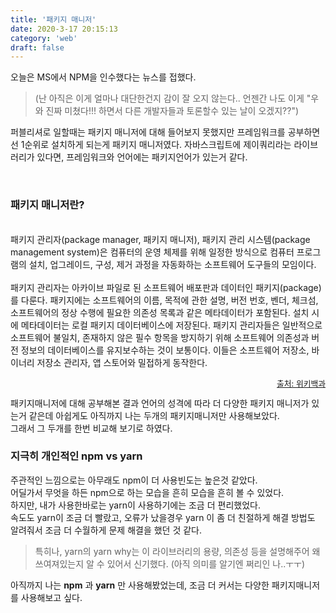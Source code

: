 ```yaml
---
title: '패키지 매니저'
date: 2020-3-17 20:15:13
category: 'web'
draft: false
---
```


오늘은 MS에서 NPM을 인수했다는 뉴스를 접했다.<br>
> (난 아직은 이게 얼마나 대단한건지 감이 잘 오지 않는다.. 언젠간 나도 이게 "우와 진짜 미쳤다!!! 하면서 다른 개발자들과
토론할수 있는 날이 오겠지??")<br>

퍼블리셔로 일할때는 패키지 매니저에 대해 들어보지 못했지만 프레임워크를 공부하면선 1순위로 설치하게 되는게 패키지 매니저였다. 
자바스크립트에 제이쿼리라는 라이브러리가 있다면, 프레임워크와 언어에는 패키지언어가 있는거 같다. 

<br>

### 패키지 매니저란?

<br>
패키지 관리자(package manager, 패키지 매니저), 패키지 관리 시스템(package management system)은 컴퓨터의 운영 체제를 위해 일정한 방식으로 컴퓨터 프로그램의 설치, 업그레이드, 구성, 제거 과정을 자동화하는 소프트웨어 도구들의 모임이다.<br><br>
패키지 관리자는 아카이브 파일로 된 소프트웨어 배포판과 데이터인 패키지(package)를 다룬다. 패키지에는 소프트웨어의 이름, 목적에 관한 설명, 버전 번호, 벤더, 체크섬, 소프트웨어의 정상 수행에 필요한 의존성 목록과 같은 메타데이터가 포함된다. 설치 시에 메타데이터는 로컬 패키지 데이터베이스에 저장된다. 패키지 관리자들은 일반적으로 소프트웨어 불일치, 존재하지 않은 필수 항목을 방지하기 위해 소프트웨어 의존성과 버전 정보의 데이터베이스를 유지보수하는 것이 보통이다. 이들은 소프트웨어 저장소, 바이너리 저장소 관리자, 앱 스토어와 밀접하게 동작한다.<br>

<a style="float:right; font-size:0.8rem;" href="https://ko.wikipedia.org/wiki/%ED%8C%A8%ED%82%A4%EC%A7%80_%EA%B4%80%EB%A6%AC%EC%9E%90" target="_blank">출처: 위키백과</a>
<br>

패키지매니저에 대해 공부해본 결과 언어의 성격에 따라 더 다양한 패키지 매니저가 있는거 같은데 아쉽게도 아직까지 나는 두개의 패키지매니저만
사용해보았다.<br>
그래서 그 두개를 한번 비교해 보기로 하였다. <br>

### 지극히 개인적인 npm vs yarn 

주관적인 느낌으로는 아무래도 npm이 더 사용빈도는 높은것 같았다. <br>
어딜가서 무엇을 하든 npm으로 하는 모습을 흔히 모습을 흔히 볼 수 있었다. <br>
하지만, 내가 사용한바로는 yarn이 사용하기에는 조금 더 편리했었다. <br>
속도도 yarn이 조금 더 빨랐고, 오류가 났을경우 yarn 이 좀 더 친절하게 해결 방법도 알려줘서 조금 더 수월하게 문제 해결을 했던 것 같다. <br>

> 특히나, yarn의 yarn why는 이 라이브러리의 용량, 의존성 등을 설명해주어 왜 쓰여져있는지 알 수 있어서 신기했다.
(아직 의미를 알기엔 쩌리인 나..ㅜㅜ)


아직까지 나는 **npm** 과 **yarn** 만 사용해봤었는데, 조금 더 커서는 다양한 패키지매니저를 사용해보고 싶다. <br>




